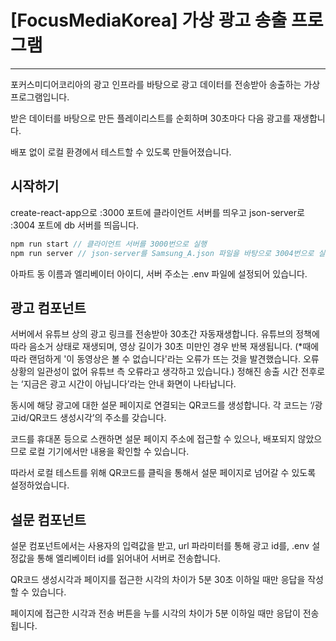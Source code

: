 # [FocusMediaKorea] 가상 광고 송출 프로그램

---

포커스미디어코리아의 광고 인프라를 바탕으로 광고 데이터를 전송받아 송출하는 가상 프로그램입니다.

받은 데이터를 바탕으로 만든 플레이리스트를 순회하며 30초마다 다음 광고를 재생합니다.

배포 없이 로컬 환경에서 테스트할 수 있도록 만들어졌습니다.

## 시작하기

create-react-app으로 :3000 포트에 클라이언트 서버를 띄우고 json-server로 :3004 포트에 db 서버를 띄웁니다.

```jsx
npm run start // 클라이언트 서버를 3000번으로 실행
npm run server // json-server를 Samsung_A.json 파일을 바탕으로 3004번으로 실행
```

아파트 동 이름과 엘리베이터 아이디, 서버 주소는 .env 파일에 설정되어 있습니다.

## 광고 컴포넌트

서버에서 유튜브 상의 광고 링크를 전송받아 30초간 자동재생합니다.
유튜브의 정책에 따라 음소거 상태로 재생되며, 영상 길이가 30초 미만인 경우 반복 재생됩니다.
(\*때에 따라 랜덤하게 '이 동영상은 볼 수 없습니다'라는 오류가 뜨는 것을 발견했습니다. 오류 상황의 일관성이 없어 유튜브 측 오류라고 생각하고 있습니다.)
정해진 송출 시간 전후로는 ‘지금은 광고 시간이 아닙니다’라는 안내 화면이 나타납니다.

동시에 해당 광고에 대한 설문 페이지로 연결되는 QR코드를 생성합니다. 각 코드는 ‘/광고id/QR코드 생성시각’의 주소를 갖습니다.

코드를 휴대폰 등으로 스캔하면 설문 페이지 주소에 접근할 수 있으나, 배포되지 않았으므로 로컬 기기에서만 내용을 확인할 수 있습니다.

따라서 로컬 테스트를 위해 QR코드를 클릭을 통해서 설문 페이지로 넘어갈 수 있도록 설정하었습니다.

## 설문 컴포넌트

설문 컴포넌트에서는 사용자의 입력값을 받고, url 파라미터를 통해 광고 id를, .env 설정값을 통해 엘리베이터 id를 읽어내어 서버로 전송합니다.

QR코드 생성시각과 페이지를 접근한 시각의 차이가 5분 30초 이하일 때만 응답을 작성할 수 있습니다.

페이지에 접근한 시각과 전송 버튼을 누를 시각의 차이가 5분 이하일 때만 응답이 전송됩니다.
